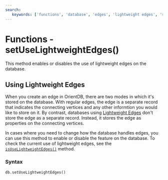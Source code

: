 ```yaml
---
search:
   keywords: ['functions', 'database', 'edges', 'lightweight edges', 'setUseLightweightEdges']
---
```


# Functions - setUseLightweightEdges()

This method enables or disables the use of lightweight edges on the database.


## Using Lightweight Edges

When you create an edge in OrientDB, there are two modes in which it's stored on the database.  With regular edges, the edge is a separate record that indicates the connecting vertices and any other informtion you would like to store on it.  By contrast, databases using [Lightweight Edges](Lightweight-Edges.md) don't store the edge as a separate record.  Instead,  it stores the edge as properties on the connecting vertices.

In cases where you need to change how the database handles edges, you can use this method to enable or disable the feature on the database.  To check the current use of lightweight edges, see the [`isUseLightweightEdges()`](Functins-Database-isUseLightweightEdges.md) method.


### Syntax

```
db.setUseLightweightEdges()
```
